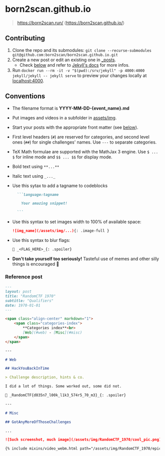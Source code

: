 # born2scan.github.io

> https://born2scan.run/ (https://born2scan.github.io/)

## Contributing

1. Clone the repo and its submodules: `git clone --recurse-submodules git@github.com:born2scan/born2scan.github.io.git`
2. Create a new post or edit an existing one in [_posts](_posts).
    + Check [below](#conventions) and refer to [Jekyll's docs](https://jekyllrb.com/docs/posts/) for more infos.
3. Run `docker run --rm -it -v "$(pwd):/srv/jekyll" -p 4000:4000 jekyll/jekyll -- jekyll serve` to preview your changes locally at [localhost:4000](http://localhost:4000).

## Conventions

+ The filename format is **YYYY-MM-DD-{event_name}.md**
+ Put images and videos in a subfolder in [assets/img](assets/img).
+ Start your posts with the appropriate front matter (see [below](#reference-post)).
+ First level headers (`#`) are reserved for categories, and second level ones (`##`) for single challenges' names. Use `---` to separate categories.
+ TeX Math formulae are supported with the MathJax 3 engine. Use `$ ... $` for inline mode and `$$ ... $$` for display mode.
+ Bold text using `**...**`
+ Italic text using `_..._`
+ Use this sytax to add a tagname to codeblocks

  ````markdown
    ```language:tagname

      Your amazing snippet!

    ```
  ````

+ Use this syntax to set images width to 100% of available space:

  ```markdown
  ![img_name](/assets/img/...){: .image-full }
  ```

+ Use this syntax to blur flags:

  ```markdown
  🏁 _<FLAG_HERE>_{: .spoiler}
  ```

+ **Don't take yourself too seriously!** Tasteful use of memes and other silly things is encouraged 🤪

### Reference post

```markdown
---
layout: post
title: "RandomCTF 1970"
subtitle: "Qualifiers"
date: 1970-01-01
---

<span class="align-center" markdown="1">
    <span class="categories-index">
        **Categories index**<br>
        [Web](#web) - [Misc](#misc)
    </span>
</span>

---

# Web

## HackYouBackInTime

> Challenge description, hints & co.

I did a lot of things. Some worked out, some did not.

🏁 _RandomCTF{d035n7_l00k_l1k3_574r5_70_m3}_{: .spoiler}

---

# Misc

## GotAnyMoreOfThoseChallenges

...

![Such screenshot, much image](/assets/img/RandomCTF_1970/cool_pic.png)

{% include mixins/video_webm.html path="/assets/img/RandomCTF_1970/epic_video.webm" width="720" height="480" %}
```
